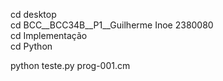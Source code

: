 cd desktop <br>
cd BCC__BCC34B__P1__Guilherme Inoe 2380080 <br>
cd Implementação <br>
cd Python

python teste.py prog-001.cm
